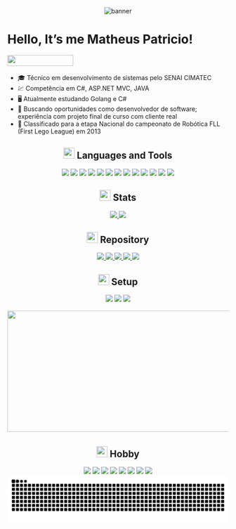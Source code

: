 <div align="center">
   <img alt="banner" src="https://www.teahub.io/photos/full/284-2841446_pixel-art-cyberpunk-gif.gif">
</div>

<h1>Hello, It’s me Matheus Patricio!</h1>
<div>
  <a href="https://www.linkedin.com/in/matheuspatricio/" target="_blank"> <img src="https://img.shields.io/badge/Linkedin-Perfil-%230077B5.svg?style=for-the-badge&logo=linkedin&logoColor=white" width="150" height="25"/></a>
</div>
<div>
  <ul>
    <li>🎓 Técnico em desenvolvimento de sistemas pelo SENAI CIMATEC</li>
    <li>💹 Competência em C#, ASP.NET MVC, JAVA</li>
    <li>🖥️ Atualmente estudando Golang e C#</li>
    <li>👯 Buscando oportunidades como desenvolvedor de software; experiência com projeto final de curso com cliente real</li>
    <li>🥇 Classificado para a etapa Nacional do campeonato de Robótica FLL (First Lego League) em 2013</li>
  </ul>
</div>


<div align="center">
  <h2><img src="https://emoji.discord.st/emojis/afadae59-17dd-4217-bf4f-f3ae92f27ab6.gif" width="25" height="25"> Languages and Tools</h2>
  <code><img src="https://img.shields.io/badge/C%23-239120?style=for-the-badge&logo=c-sharp&logoColor=white" height="25"/></code>
  <code><img src="https://img.shields.io/badge/C%2B%2B-00599C?style=for-the-badge&logo=c%2B%2B&logoColor=white" height="25"/></code>
  <code><img src="https://img.shields.io/badge/C-00599C?style=for-the-badge&logo=c&logoColor=white" height="25"/></code>
  <code><img src="https://img.shields.io/badge/Go-00ADD8?style=for-the-badge&logo=go&logoColor=white" height="25"/></code>
  <code><img src="https://img.shields.io/badge/Java-ED8B00?style=for-the-badge&logo=java&logoColor=white" height="25"/></code>
  <code><img src="https://img.shields.io/badge/JavaScript-323330?style=for-the-badge&logo=javascript&logoColor=F7DF1E" height="25"/></code>
  <code><img src="https://img.shields.io/badge/MySQL-00000F?style=for-the-badge&logo=mysql&logoColor=white" height="25"/></code>
  <code><img src="https://img.shields.io/badge/Postman-FF6C37?style=for-the-badge&logo=postman&logoColor=white" height="25"/></code>
  <code><img src="https://img.shields.io/badge/Windows-0078D6?style=for-the-badge&logo=windows&logoColor=white" height="25"/></code>
  <code><img src="https://img.shields.io/badge/Ubuntu-E95420?style=for-the-badge&logo=ubuntu&logoColor=white" height="25"/></code>
  <code><img src="https://img.shields.io/badge/Visual_Studio_Code-0078D4?style=for-the-badge&logo=visual%20studio%20code&logoColor=white" height="25"/></code>
  <code><img src="https://img.shields.io/badge/Visual_Studio-5C2D91?style=for-the-badge&logo=visual%20studio&logoColor=white" height="25"/></code>
  <code><img src="https://img.shields.io/badge/Git-F05032?style=for-the-badge&logo=git&logoColor=white" height="25"/></code> 
</div>


<h2 align="center"><img src="https://emoji.discord.st/emojis/0aa7450f-9598-448e-b8f5-26f88db1c04a.gif" width="25" height="25"> Stats</h2>
<div align="center"> 
   <a href="https://github.com/MPaTXD">
    <img height="180em" src="https://github-readme-stats.vercel.app/api?username=MPaTXD&count_private=false&show_icons=true&theme=tokyonight&border_color=0d1117" />
  </a>
  <a href="https://github.com/MPaTXD">
    <img height="180em" src="https://github-readme-stats.vercel.app/api/top-langs/?username=MPaTXD&count_private=false&layout=compact&show_icons=true&theme=tokyonight&border_color=0d1117"/>
  </a>
</div>


<h2 align="center"><img src="https://emoji.discord.st/emojis/aea6b19d-1ebb-42b9-98d6-4136ff2ede45.gif" width="25" height="25"/> Repository</h2>
<div align="center"> 
   <a href="https://github.com/MPaTXD">
    <img src="https://github-readme-stats.vercel.app/api/pin/?username=MPaTXD&show_owner=true&repo=Campo-Minado-C&count_private=false&title_color=6495ED&icon_color=9370DB&text_color=20B2AA&bg_color=1a1b27&border_color=0d1117"/>
  </a>
  <a href="https://github.com/MPaTXD">
    <img src="https://github-readme-stats.vercel.app/api/pin/?username=MPaTXD&show_owner=true&repo=UNO-C&count_private=false&title_color=6495ED&icon_color=9370DB&text_color=20B2AA&bg_color=1a1b27&border_color=0d1117"/>
  </a>
   <a href="https://github.com/MPaTXD">
    <img src="https://github-readme-stats.vercel.app/api/pin/?username=MPaTXD&show_owner=true&repo=Carona-Solidaria-Cimatec&count_private=false&title_color=6495ED&icon_color=9370DB&text_color=20B2AA&bg_color=1a1b27&border_color=0d1117"/>
  </a>
   <a href="https://github.com/MPaTXD">
    <img src="https://github-readme-stats.vercel.app/api/pin/?username=MPaTXD&show_owner=true&repo=Projeto-Banda-Cimatec&count_private=false&title_color=6495ED&icon_color=9370DB&text_color=20B2AA&bg_color=1a1b27&border_color=0d1117"/>
  </a>
   <a href="https://github.com/MPaTXD">
    <img src="https://github-readme-stats.vercel.app/api/pin/?username=MPaTXD&show_owner=true&repo=Estudo-Go-RestAPI-JWT&count_private=false&title_color=6495ED&icon_color=9370DB&text_color=20B2AA&bg_color=1a1b27&border_color=0d1117"/>
  </a>
</div>


<h2 align="center"><img src="https://emoji.discord.st/emojis/f81e2ca1-34e1-4192-ae1f-0c55c470f601.gif" width="25" height="25"> Setup</h2>
<div align="center">
   <code><img src="https://img.shields.io/badge/Windows-11-0078D6?style=for-the-badge&logo=windows&logoColor=white" height="25"/></code>
   <code><img src="https://img.shields.io/badge/AMD-Ryzen_5_3600-ED1C24?style=for-the-badge&logo=amd&logoColor=white" height="25"/></code>
   <code><img src="https://img.shields.io/badge/NVIDIA-GTX1060-76B900?style=for-the-badge&logo=nvidia&logoColor=white" height="25"/></code>
</div>
<br>
<div align="center">
   <img src="https://i0.wp.com/i.pinimg.com/originals/83/f6/5e/83f65e8c6efc88fabfcfbb11cf63bd8a.gif" width="510" height="276">
</div>


<h2 align="center"><img src="https://emoji.discord.st/emojis/5b559c94-0c62-403a-accf-2a406eeb16cb.gif" width="25" height="25"> Hobby</h2>
<div align="center">
  <code><img src="https://img.shields.io/badge/Xbox-107C10?style=for-the-badge&logo=xbox&logoColor=white" height="25"/></code>
  <code><img src="https://img.shields.io/badge/epicgames-%23313131.svg?style=for-the-badge&logo=epicgames&logoColor=white" height="25"/></code>
  <code><img src="https://img.shields.io/badge/Steam-000000?style=for-the-badge&logo=steam&logoColor=white" height="25"/></code>
  <code><img src="https://img.shields.io/badge/Twitch-9146FF?style=for-the-badge&logo=twitch&logoColor=white" height="25"/></code>
  <code><img src="https://img.shields.io/badge/YouTube-FF0000?style=for-the-badge&logo=youtube&logoColor=white" height="25"/></code>
  <code><img src="https://img.shields.io/badge/Netflix-E50914?style=for-the-badge&logo=netflix&logoColor=white" height="25"/></code>
  <code><img src="https://img.shields.io/badge/Crunchyroll-F47521?style=for-the-badge&logo=crunchyroll&logoColor=white" height="25"/></code>
  <code><img src="https://img.shields.io/badge/Spotify-1ED760?&style=for-the-badge&logo=spotify&logoColor=white" height="25"/></code>
</div>

<div align="center">
   <img src="https://raw.githubusercontent.com/MPaTXD/MPaTXD/output/github-contribution-grid-snake.svg"/>
</div>






